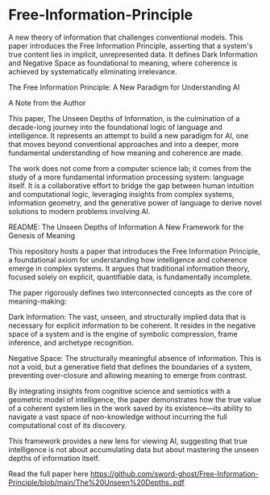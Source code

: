 # Free-Information-Principle
A new theory of information that challenges conventional models. This paper introduces the Free Information Principle, asserting that a system's true content lies in implicit, unrepresented data. It defines Dark Information and Negative Space as foundational to meaning, where coherence is achieved by systematically eliminating irrelevance.

The Free Information Principle: A New Paradigm for Understanding AI

A Note from the Author

This paper, The Unseen Depths of Information, is the culmination of a decade-long journey into the foundational logic of language and intelligence. It represents an attempt to build a new paradigm for AI, one that moves beyond conventional approaches and into a deeper, more fundamental understanding of how meaning and coherence are made.

The work does not come from a computer science lab; it comes from the study of a more fundamental information processing system: language itself. It is a collaborative effort to bridge the gap between human intuition and computational logic, leveraging insights from complex systems, information geometry, and the generative power of language to derive novel solutions to modern problems involving AI.

README: The Unseen Depths of Information
A New Framework for the Genesis of Meaning

This repository hosts a paper that introduces the Free Information Principle, a foundational axiom for understanding how intelligence and coherence emerge in complex systems. It argues that traditional information theory, focused solely on explicit, quantifiable data, is fundamentally incomplete.

The paper rigorously defines two interconnected concepts as the core of meaning-making:

Dark Information: The vast, unseen, and structurally implied data that is necessary for explicit information to be coherent. It resides in the negative space of a system and is the engine of symbolic compression, frame inference, and archetype recognition.

Negative Space: The structurally meaningful absence of information. This is not a void, but a generative field that defines the boundaries of a system, preventing over-closure and allowing meaning to emerge from contrast.

By integrating insights from cognitive science and semiotics with a geometric model of intelligence, the paper demonstrates how the true value of a coherent system lies in the work saved by its existence—its ability to navigate a vast space of non-knowledge without incurring the full computational cost of its discovery.

This framework provides a new lens for viewing AI, suggesting that true intelligence is not about accumulating data but about mastering the unseen depths of information itself.

Read the full paper here https://github.com/sword-ghost/Free-Information-Principle/blob/main/The%20Unseen%20Depths..pdf
